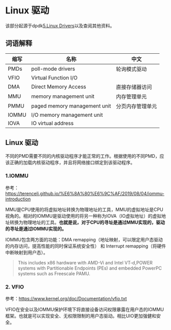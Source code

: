 # Linux 驱动

该部分起源于dpdk[5.Linux Drivers](http://doc.dpdk.org/guides/linux_gsg/linux_drivers.html)以及查阅其他资料。

## 词语解释

| 缩写  | 名称                         | 中文             |
| ----- | ---------------------------- | ---------------- |
| PMDs  | poll-mode drivers            | 轮询模式驱动     |
| VFIO  | Virtual Function I/O         |                  |
| DMA   | Direct Memory Access         | 直接存储器访问   |
| MMU   | memory management unit       | 内存管理单元     |
| PMMU  | paged memory management unit | 分页内存管理单元 |
| IOMMU | I/O memory management unit   |                  |
| IOVA  | IO virtual address           |                  |

## Linux 驱动

不同的PMD需要不同的内核驱动程序才能正常的工作。根据使用的不同PMD，应该正确的加载内核驱动程序，并且将网络接口绑定到该驱动程序。

### 1.IOMMU

参考：https://terenceli.github.io/%E6%8A%80%E6%9C%AF/2019/08/04/iommu-introduction

MMU是CPU使用的将虚拟地址转换为物理地址的工具，MMU的虚拟地址是CPU视角的。相对的IOMMU是驱动使用的将另一种称为IOVA（IO虚拟地址）的虚拟地址转换为物理地址的工具。**也就是说，对于CPU的寻址是通过MMU实现的，驱动的寻址是通过IOMMU实现的。**

IOMMU包含两方面的功能：DMA remapping（地址映射，可以限定用户态驱动的内存访问，提高性能的同时保证系统安全性） 和 Interrupt remapping（将硬件中断映射到用户态）。

> This includes x86 hardware with AMD-Vi and Intel VT-d,POWER systems with Partitionable Endpoints (PEs) and embedded PowerPC systems such as Freescale PAMU. 

### 2. VFIO

参考：https://www.kernel.org/doc/Documentation/vfio.txt

VFIO在安全以及IOMMU保护环境下将直接设备访问权限暴露在用户态的IOMMU框架。也就是可以实现安全、无权限限制的用户态驱动。相比UIO更加强健和安全。